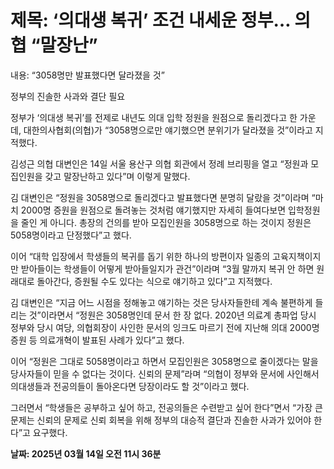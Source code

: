 # **제목: ‘의대생 복귀’ 조건 내세운 정부… 의협 “말장난”**

  내용: “3058명만 발표했다면 달라졌을 것”

정부의 진솔한 사과와 결단 필요

정부가 ‘의대생 복귀’를 전제로 내년도 의대 입학 정원을 원점으로 돌리겠다고 한 가운데, 대한의사협회(의협)가 “3058명으로만 얘기했으면 분위기가 달라졌을 것”이라고 지적했다.

김성근 의협 대변인은 14일 서울 용산구 의협 회관에서 정례 브리핑을 열고 “정원과 모집인원을 갖고 말장난하고 있다”며 이렇게 말했다.

김 대변인은 “정원을 3058명으로 돌리겠다고 발표했다면 분명히 달랐을 것”이라며 “마치 2000명 증원을 원점으로 돌려놓는 것처럼 얘기했지만 자세히 들여다보면 입학정원을 줄인 게 아니다. 총장의 건의를 받아 모집인원을 3058명으로 하는 것이지 정원은 5058명이라고 단정했다”고 했다.

이어 “대학 입장에서 학생들의 복귀를 돕기 위한 하나의 방편이자 일종의 고육지책이지만 받아들이는 학생들이 어떻게 받아들일지가 관건”이라며 “3월 말까지 복귀 안 하면 원래대로 돌아간다, 증원될 수도 있다는 식으로 얘기하고 있다”고 지적했다.

김 대변인은 “지금 어느 시점을 정해놓고 얘기하는 것은 당사자들한테 계속 불편하게 들리는 것”이라면서 “정원은 3058명인데 문서 한 장 없다. 2020년 의료계 총파업 당시 정부와 당시 여당, 의협회장이 사인한 문서의 잉크도 마르기 전에 지난해 의대 2000명 증원 등 의료개혁이 발표된 사례가 있다”고 했다.

이어 “정원은 그대로 5058명이라고 하면서 모집인원은 3058명으로 줄이겠다는 말을 당사자들이 믿을 수 없다는 것이다. 신뢰의 문제”라며 “의협이 정부와 문서에 사인해서 의대생들과 전공의들이 돌아온다면 당장이라도 할 것”이라고 했다.

그러면서 “학생들은 공부하고 싶어 하고, 전공의들은 수련받고 싶어 한다”면서 “가장 큰 문제는 신뢰의 문제로 신뢰 회복을 위해 정부의 대승적 결단과 진솔한 사과가 있어야 한다”고 요구했다.

  **날짜: 2025년 03월 14일 오전 11시 36분**